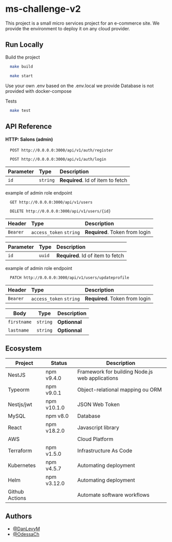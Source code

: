 # ms-challenge-v2

This project is a small micro services project for an e-commerce site.
We provide the environment to deploy it on any cloud provider.

## Run Locally

Build the project

```bash
  make build
```

```bash
  make start
```

Use your own .env based on the .env.local we provide
Database is not provided with docker-compose

Tests

```bash
  make test
```

## API Reference

#### HTTP: Salons (admin)

```http
  POST http://0.0.0.0:3000/api/v1/auth/register
```

```http
  POST http://0.0.0.0:3000/api/v1/auth/login
```

| Parameter | Type     | Description                       |
| :-------- | :------- | :-------------------------------- |
| `id`      | `string` | **Required**. Id of item to fetch |

example of admin role endpoint

```http
  GET http://0.0.0.0:3000/api/v1/users
```

```http
  DELETE http://0.0.0.0:3000/api/v1/users/{id}
```

| Header   | Type                    | Description                    |
| :------- | :---------------------- | :----------------------------- |
| `Bearer` | `access_token` `string` | **Required**. Token from login |

| Parameter | Type   | Description                       |
| :-------- | :----- | :-------------------------------- |
| `id`      | `uuid` | **Required**. Id of item to fetch |

example of admin role endpoint

```http
  PATCH http://0.0.0.0:3000/api/v1/users/updateprofile
```

| Header   | Type                    | Description                    |
| :------- | :---------------------- | :----------------------------- |
| `Bearer` | `access_token` `string` | **Required**. Token from login |

| Body        | Type     | Description   |
| ----------- | -------- | ------------- |
| `firstname` | `string` | **Optionnal** |
| `lastname`  | `string` | **Optionnal** |

## Ecosystem

| Project        | Status      | Description                                     |
| -------------- | ----------- | ----------------------------------------------- |
| NestJS         | npm v9.4.0  | Framework for building Node.js web applications |
| Typeorm        | npm v9.0.1  | Object-relational mapping ou ORM                |
| Nestjs/jwt     | npm v10.1.0 | JSON Web Token                                  |
| MySQL          | npm v8.0    | Database                                        |
| React          | npm v18.2.0 | Javascript library                              |
| AWS            |             | Cloud Platform                                  |
| Terraform      | npm v1.5.0  | Infrastructure As Code                          |
| Kubernetes     | npm v4.5.7  | Automating deployment                           |
| Helm           | npm v3.12.0 | Automating deployment                           |
| Github Actions |             | Automate software workflows                     |

## Authors

- [@DanLevyM](https://www.github.com/DanLevyM)
- [@OdessaCh](https://github.com/OdessaCh)
